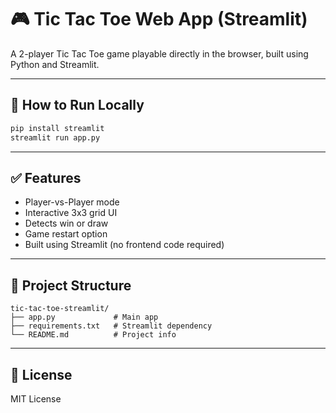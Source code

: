 # 🎮 Tic Tac Toe Web App (Streamlit)

A 2-player Tic Tac Toe game playable directly in the browser, built using Python and Streamlit.

---

## 🚀 How to Run Locally

```bash
pip install streamlit
streamlit run app.py
```

---

## ✅ Features

- Player-vs-Player mode
- Interactive 3x3 grid UI
- Detects win or draw
- Game restart option
- Built using Streamlit (no frontend code required)

---

## 📁 Project Structure

```
tic-tac-toe-streamlit/
├── app.py             # Main app
├── requirements.txt   # Streamlit dependency
└── README.md          # Project info
```

---

## 🪪 License

MIT License